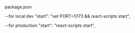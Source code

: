 package.json

--for local dev
"start": "set PORT=5173 && react-scripts start",

--for production
"start": "react-scripts start",
